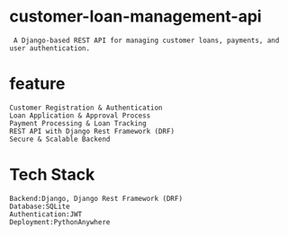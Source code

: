 # customer-loan-management-api
     A Django-based REST API for managing customer loans, payments, and user authentication.
# feature
    Customer Registration & Authentication
    Loan Application & Approval Process
    Payment Processing & Loan Tracking
    REST API with Django Rest Framework (DRF)
    Secure & Scalable Backend
# Tech Stack
    Backend:Django, Django Rest Framework (DRF)
    Database:SQLite 
    Authentication:JWT 
    Deployment:PythonAnywhere 
